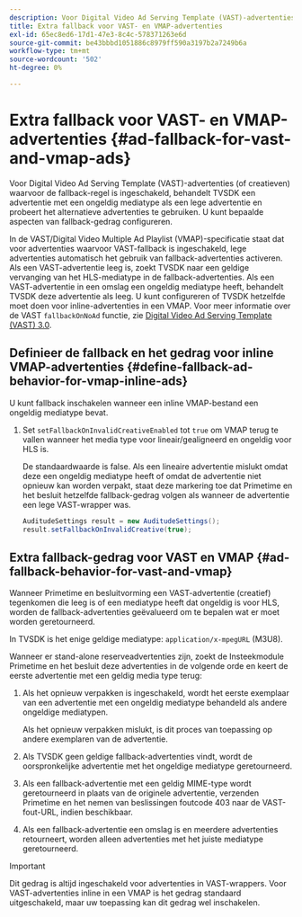 ```yaml
---
description: Voor Digital Video Ad Serving Template (VAST)-advertenties (of creatieven) waarvoor de fallback-regel is ingeschakeld, behandelt TVSDK een advertentie met een ongeldig mediatype als een lege advertentie en probeert het alternatieve advertenties te gebruiken. U kunt bepaalde aspecten van fallback-gedrag configureren.
title: Extra fallback voor VAST- en VMAP-advertenties
exl-id: 65ec8ed6-17d1-47e3-8c4c-578371263e6d
source-git-commit: be43bbbd1051886c8979ff590a3197b2a7249b6a
workflow-type: tm+mt
source-wordcount: '502'
ht-degree: 0%

---
```


# Extra fallback voor VAST- en VMAP-advertenties {#ad-fallback-for-vast-and-vmap-ads}

Voor Digital Video Ad Serving Template (VAST)-advertenties (of creatieven) waarvoor de fallback-regel is ingeschakeld, behandelt TVSDK een advertentie met een ongeldig mediatype als een lege advertentie en probeert het alternatieve advertenties te gebruiken. U kunt bepaalde aspecten van fallback-gedrag configureren.

In de VAST/Digital Video Multiple Ad Playlist (VMAP)-specificatie staat dat voor advertenties waarvoor VAST-fallback is ingeschakeld, lege advertenties automatisch het gebruik van fallback-advertenties activeren. Als een VAST-advertentie leeg is, zoekt TVSDK naar een geldige vervanging van het HLS-mediatype in de fallback-advertenties. Als een VAST-advertentie in een omslag een ongeldig mediatype heeft, behandelt TVSDK deze advertentie als leeg. U kunt configureren of TVSDK hetzelfde moet doen voor inline-advertenties in een VMAP. Voor meer informatie over de VAST `fallbackOnNoAd` functie, zie [Digital Video Ad Serving Template (VAST) 3.0](https://www.iab.net/guidelines/508676/digitalvideo/vsuite/vast).

## Definieer de fallback en het gedrag voor inline VMAP-advertenties {#define-fallback-ad-behavior-for-vmap-inline-ads}

U kunt fallback inschakelen wanneer een inline VMAP-bestand een ongeldig mediatype bevat.

1. Set `setFallbackOnInvalidCreativeEnabled` tot `true` om VMAP terug te vallen wanneer het media type voor lineair/gealigneerd en ongeldig voor HLS is.

   De standaardwaarde is false. Als een lineaire advertentie mislukt omdat deze een ongeldig mediatype heeft of omdat de advertentie niet opnieuw kan worden verpakt, staat deze markering toe dat Primetime en het besluit hetzelfde fallback-gedrag volgen als wanneer de advertentie een lege VAST-wrapper was.

   ```java
   AuditudeSettings result = new AuditudeSettings(); 
   result.setFallbackOnInvalidCreative(true);
   ```

## Extra fallback-gedrag voor VAST en VMAP {#ad-fallback-behavior-for-vast-and-vmap}

Wanneer Primetime en besluitvorming een VAST-advertentie (creatief) tegenkomen die leeg is of een mediatype heeft dat ongeldig is voor HLS, worden de fallback-advertenties geëvalueerd om te bepalen wat er moet worden geretourneerd.

<!--<a id="section_9F60AF00CE9645848EAAF8C06A9E426B"></a>-->

In TVSDK is het enige geldige mediatype: `application/x-mpegURL` (M3U8).

Wanneer er stand-alone reserveadvertenties zijn, zoekt de Insteekmodule Primetime en het besluit deze advertenties in de volgende orde en keert de eerste advertentie met een geldig media type terug:

1. Als het opnieuw verpakken is ingeschakeld, wordt het eerste exemplaar van een advertentie met een ongeldig mediatype behandeld als andere ongeldige mediatypen.

   Als het opnieuw verpakken mislukt, is dit proces van toepassing op andere exemplaren van de advertentie.
1. Als TVSDK geen geldige fallback-advertenties vindt, wordt de oorspronkelijke advertentie met het ongeldige mediatype geretourneerd.
1. Als een fallback-advertentie met een geldig MIME-type wordt geretourneerd in plaats van de originele advertentie, verzenden Primetime en het nemen van beslissingen foutcode 403 naar de VAST-fout-URL, indien beschikbaar.
1. Als een fallback-advertentie een omslag is en meerdere advertenties retourneert, worden alleen advertenties met het juiste mediatype geretourneerd.

>[!IMPORTANT]
>
>Dit gedrag is altijd ingeschakeld voor advertenties in VAST-wrappers. Voor VAST-advertenties inline in een VMAP is het gedrag standaard uitgeschakeld, maar uw toepassing kan dit gedrag wel inschakelen.
